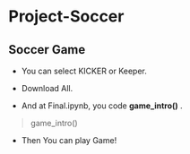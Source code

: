 # Project-Soccer

## Soccer Game

* You can select KICKER or Keeper.

* Download All.

* And at Final.ipynb, you code **game_intro()** .

> game_intro()

* Then You can play Game! 
